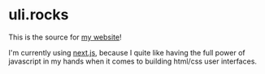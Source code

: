 # uli.rocks

This is the source for [my website](https://uli.rocks)!

I'm currently using [next.js](https://nextjs.org), because I quite like
having the full power of javascript in my hands when it comes to building html/css user interfaces.
